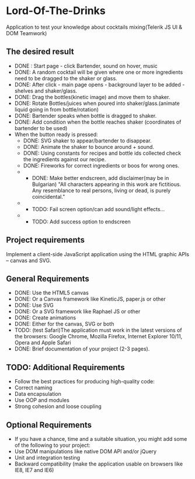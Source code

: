 # Lord-Of-The-Drinks
Application to test your knowledge about cocktails mixing(Telerik JS UI &amp; DOM Teamwork)

## The desired result


* DONE : Start page - click Bartender, sound on hover, music
* DONE: A random cocktail will be given where one or more ingredients need to be dragged to the shaker or glass.
* DONE: After click - main page opens - background layer to be added - shelves and shaker/glass.
* DONE: Drag the bottles(kinetic image) and move them to shaker.
* DONE: Rotate Bottles/juices when poured into shaker/glass.(animate liquid going in from bottle/rotation) 
* DONE: Bartender speaks when bottle is dragged to shaker.
* DONE: Add condition when the bottle reaches shaker (coordinates of bartender to be used)
* When the button ready is pressed:
  * DONE: SVG shaker to appear/bartender to disappear.
  * DONE: Animate the shaker to bounce around + sound.
  * DONE: Using constants for recipes and bottle ids collected check the ingredients against our recipe.
  * DONE: Fireworks for correct ingredients or boos for wrong ones.
  * * DONE: Make better endscreen, add disclaimer(may be in Bulgarian) "All characters appearing in this work are fictitious. Any resemblance to real persons, living or dead, is purely coincidental."
  * * TODO: Fail screen option/can add sound/light effects...
  * * TODO: Add success option to endscreen

## Project requirements

Implement a client-side JavaScript application using the HTML graphic APIs – canvas and SVG.

## General Requirements

* DONE: Use the HTML5 canvas
* DONE: Or a Canvas framework like KineticJS, paper.js or other
* DONE: Use SVG
* DONE: Or a SVG framework like Raphael JS or other
* DONE: Create animations
* DONE: Either for the canvas, SVG or both
* TODO: (test Safari)The application must work in the latest versions of the browsers: Google Chrome, Mozilla Firefox, Internet Explorer 10/11, Opera and Apple Safari
* DONE: Brief documentation of your project (2-3 pages).

## TODO: Additional Requirements 

* Follow the best practices for producing high-quality code:
* Correct naming
* Data encapsulation
* Use OOP and modules
* Strong cohesion and loose coupling

## Optional Requirements

* If you have a chance, time and a suitable situation, you might add some of the following to your project:
* Use DOM manipulations like native DOM API and/or jQuery
* Unit and integration testing
* Backward compatibility (make the application usable on browsers like IE8, IE7 and IE6)
